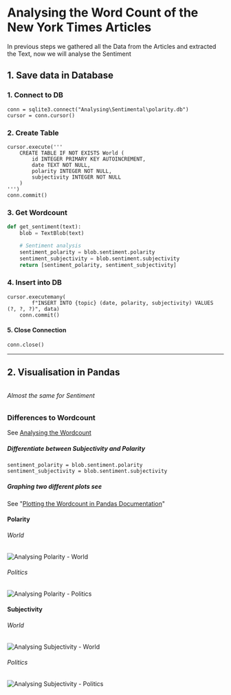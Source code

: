 # Analysing the Word Count of the New York Times Articles

In previous steps we gathered all the Data from the Articles and extracted the Text, now we will analyse the Sentiment

## 1. Save data in Database

### 1. **Connect** to DB

```
conn = sqlite3.connect("Analysing\Sentimental\polarity.db")
cursor = conn.cursor()
```

### 2. **Create** Table

```
cursor.execute('''
    CREATE TABLE IF NOT EXISTS World (
        id INTEGER PRIMARY KEY AUTOINCREMENT,
        date TEXT NOT NULL,
        polarity INTEGER NOT NULL,
        subjectivity INTEGER NOT NULL
    )
''')
conn.commit()
```

### 3. Get **Wordcount**

```python
def get_sentiment(text):
    blob = TextBlob(text)

    # Sentiment analysis
    sentiment_polarity = blob.sentiment.polarity
    sentiment_subjectivity = blob.sentiment.subjectivity
    return [sentiment_polarity, sentiment_subjectivity]
```

### 4. **Insert** into DB

```
cursor.executemany(
        f"INSERT INTO {topic} (date, polarity, subjectivity) VALUES (?, ?, ?)", data)
    conn.commit()
```

#### 5. Close Connection

```
conn.close()
```

---

## 2. Visualisation in Pandas

######

###### Almost the same for Sentiment

### Differences to Wordcount

See [Analysing the Wordcount](https://github.com/AdminL3/Jugend-Forscht/tree/main/Analysing/Wordcount/)

##### Differentiate between Subjectivity and Polarity

```
sentiment_polarity = blob.sentiment.polarity
sentiment_subjectivity = blob.sentiment.subjectivity
```

##### Graphing two different plots see

See "[Plotting the Wordcount in Pandas Documentation](https://github.com/AdminL3/Jugend-Forscht/tree/main/Analysing/Pandas_Documentation/)"

#### Polarity

###### World

![Analysing Polarity - World](\output\polarity\World.png)

###### Politics

![Analysing Polarity - Politics](\output\polarity\Politics.png)

#### Subjectivity

###### World

![Analysing Subjectivity - World](\output\subjectivity\World.png)

###### Politics

![Analysing Subjectivity - Politics](\output\subjectivity\Politics.png)
